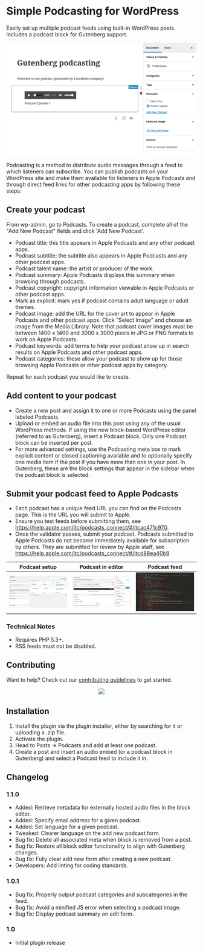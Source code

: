 # Simple Podcasting for WordPress

Easily set up multiple podcast feeds using built-in WordPress posts. Includes a podcast block for Gutenberg support.

![Screenshot of podcast block](assets/dotorg/screenshot-2.png "Example of a podcast block in Gutenberg")

Podcasting is a method to distribute audio messages through a feed to which listeners can subscribe. You can publish podcasts on your WordPress site and make them available for listeners in Apple Podcasts and through direct feed links for other podcasting apps by following these steps:

## Create your podcast

From wp-admin, go to Podcasts.
To create a podcast, complete all of the "Add New Podcast" fields and click 'Add New Podcast'.
 * Podcast title: this title appears in Apple Podcasts and any other podcast apps.
 * Podcast subtitle: the subtitle also appears in Apple Podcasts and any other podcast apps.
 * Podcast talent name: the artist or producer of the work.
 * Podcast summary: Apple Podcasts displays this summary when browsing through podcasts.
 * Podcast copyright: copyright information viewable in Apple Podcasts or other podcast apps.
 * Mark as explicit: mark yes if podcast contains adult language or adult themes.
 * Podcast image: add the URL for the cover art to appear in Apple Podcasts and other podcast apps. Click "Select Image" and choose an image from the Media Library. Note that podcast cover images must be between 1400 x 1400 and 3000 x 3000 pixels in JPG or PNG formats to work on Apple Podcasts.
 * Podcast keywords: add terms to help your podcast show up in search results on Apple Podcasts and other podcast apps.
 * Podcast categories: these allow your podcast to show up for those browsing Apple Podcasts or other podcast apps by category.

Repeat for each podcast you would like to create.

## Add content to your podcast

 * Create a new post and assign it to one or more Podcasts using the panel labeled Podcasts.
 * Upload or embed an audio file into this post using any of the usual WordPress methods. If using the new block-based WordPress editor (referred to as Gutenberg), insert a Podcast block. Only one Podcast block can be inserted per post.
 * For more advanced settings, use the Podcasting meta box to mark explicit content or closed captioning available and to optionally specify one media item if the post if you have more than one in your post. In Gutenberg, these are the block settings that appear in the sidebar when the podcast block is selected.

## Submit your podcast feed to Apple Podcasts

* Each podcast has a unique feed URL you can find on the Podcasts page. This is the URL you will submit to Apple.
* Ensure you test feeds before submitting them, see https://help.apple.com/itc/podcasts_connect/#/itcac471c970.
* Once the validator passes, submit your podcast. Podcasts submitted to Apple Podcasts do not become immediately available for subscription by others. They are submitted for review by Apple staff, see https://help.apple.com/itc/podcasts_connect/#/itcd88ea40b9

Podcast setup | Podcast in editor | Podcast feed
------------- | ----------------- | ------------
[![Podcast setup](assets/dotorg/screenshot-3.png)](assets/dotorg/screenshot-3.png) | [![Podcast in editor](assets/dotorg/screenshot-1.png)](assets/dotorg/screenshot-1.png) | [![Podcast feed](assets/dotorg/screenshot-4.png)](assets/dotorg/screenshot-4.png)

### Technical Notes

* Requires PHP 5.3+.
* RSS feeds must not be disabled.

## Contributing

Want to help? Check out our [contributing guidelines](CONTRIBUTING.md) to get started.

<p align="center">
<a href="http://10up.com/contact/"><img src="https://10updotcom-wpengine.s3.amazonaws.com/uploads/2016/10/10up-Github-Banner.png" width="850"></a>
</p>

## Installation
1. Install the plugin via the plugin installer, either by searching for it or uploading a .zip file.
2. Activate the plugin.
3. Head to Posts → Podcasts and add at least one podcast.
4. Create a post and insert an audio embed (or a podcast block in Gutenberg) and select a Podcast feed to include it in.

## Changelog

### 1.1.0

* Added: Retrieve metadata for externally hosted audio files in the block editor.
* Added: Specify email address for a given podcast.
* Added: Set language for a given podcast.
* Tweaked: Clearer language on the add new podcast form.
* Bug fix: Delete all associated meta when block is removed from a post.
* Bug fix: Restore all block editor functionality to align with Gutenberg changes.
* Bug fix: Fully clear add new form after creating a new podcast.
* Developers: Add linting for coding standards.

### 1.0.1
* Bug fix: Properly output podcast categories and subcategories in the feed.
* Bug fix: Avoid a minified JS error when selecting a podcast image.
* Bug fix: Display podcast summary on edit form.

### 1.0
* Initial plugin release

